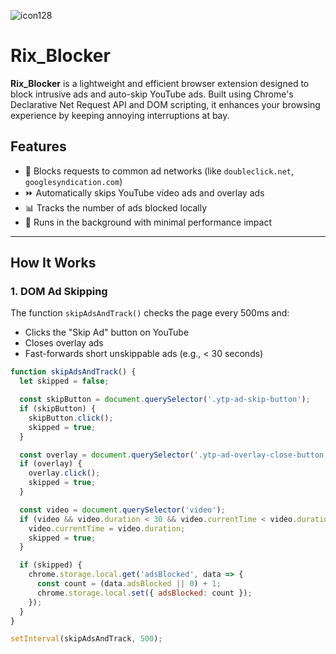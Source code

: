 ![icon128](https://github.com/user-attachments/assets/5e4b5b9a-e712-42ef-bf17-33394210bd22)
# Rix_Blocker

**Rix_Blocker** is a lightweight and efficient browser extension designed to block intrusive ads and auto-skip YouTube ads. Built using Chrome's Declarative Net Request API and DOM scripting, it enhances your browsing experience by keeping annoying interruptions at bay.

## Features

- 🚫 Blocks requests to common ad networks (like `doubleclick.net`, `googlesyndication.com`)
- ⏩ Automatically skips YouTube video ads and overlay ads
- 📊 Tracks the number of ads blocked locally
- 🧠 Runs in the background with minimal performance impact

---

## How It Works

### 1. DOM Ad Skipping

The function `skipAdsAndTrack()` checks the page every 500ms and:
- Clicks the "Skip Ad" button on YouTube
- Closes overlay ads
- Fast-forwards short unskippable ads (e.g., < 30 seconds)

```js
function skipAdsAndTrack() {
  let skipped = false;

  const skipButton = document.querySelector('.ytp-ad-skip-button');
  if (skipButton) {
    skipButton.click();
    skipped = true;
  }

  const overlay = document.querySelector('.ytp-ad-overlay-close-button');
  if (overlay) {
    overlay.click();
    skipped = true;
  }

  const video = document.querySelector('video');
  if (video && video.duration < 30 && video.currentTime < video.duration) {
    video.currentTime = video.duration;
    skipped = true;
  }

  if (skipped) {
    chrome.storage.local.get('adsBlocked', data => {
      const count = (data.adsBlocked || 0) + 1;
      chrome.storage.local.set({ adsBlocked: count });
    });
  }
}

setInterval(skipAdsAndTrack, 500);

